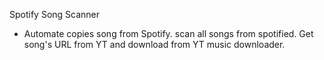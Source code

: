 Spotify Song Scanner 
+ Automate copies song from Spotify. 
	scan all songs from spotified. Get song's URL from YT and download from YT music downloader.


